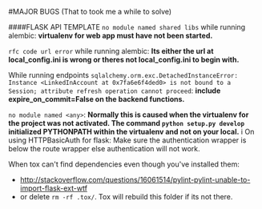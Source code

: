 #MAJOR BUGS (That to took me a while to solve)

####FLASK API TEMPLATE
```no module named shared libs``` while running alembic: **virtualenv for web app must have not been started.**

```rfc code url error``` while running alembic: **Its either the url at local_config.ini is wrong or theres not local_config.ini to begin with.**

While running endpoints ```sqlalchemy.orm.exc.DetachedInstanceError: Instance <LinkedInAccount at 0x7fa6e6f4ded0> is not bound to a Session; attribute refresh operation cannot proceed```: **include expire_on_commit=False on the backend functions.**

```no module named <any>```: **Normally this is caused when the virtualenv for the project was not activated. The command `python setup.py develop` initialized PYTHONPATH within the virtualenv and not on your local.**
i
On using HTTPBasicAuth for flask: Make sure the authentication wrapper is below the route wrapper else authentication will not work.

When tox can't find dependencies even though you've installed them:
* http://stackoverflow.com/questions/16061514/pylint-pylint-unable-to-import-flask-ext-wtf
* or delete ```rm -rf .tox/```. Tox will rebuild this folder if its not there.


